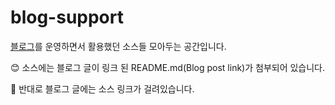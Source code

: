 # blog-support
[블로그](https://empty-castle.tistory.com/)를 운영하면서 활용했던 소스들 모아두는 공간입니다. 

:blush: 소스에는 블로그 글이 링크 된 README.md(Blog post link)가 첨부되어 있습니다.

:star_struck: 반대로 블로그 글에는 소스 링크가 걸려있습니다.
